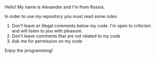 Hello!
My name is Alexander and I'm from Russia.

In order to use my repository you must read some rules:

1) Don't leave aт illegal comments below my code. I'm open to criticism and will listen to you with pleasure.
2) Don't leave comments that are not related to my code 
3) Ask me for permission on my code

Enjoy the programming!
